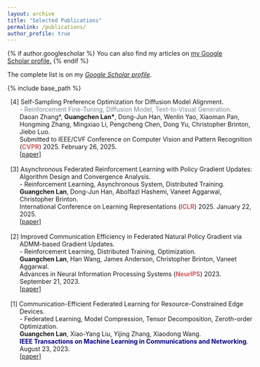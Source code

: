 ```yaml
---
layout: archive
title: "Selected Publications"
permalink: /publications/
author_profile: true
---
```


{% if author.googlescholar %}
  You can also find my articles on <u><a href="{{author.googlescholar}}">my Google Scholar profile</a>.</u>
{% endif %}

The complete list is on my *[Google Scholar profile](https://scholar.google.com/citations?user=0OkYBPQAAAAJ&hl=en&authuser=1)*.

{% include base_path %}

<html>
<head>
<style>
ol {
  counter-reset: num 5;
  list-style: none;
  li::before{
  counter-increment: num -1;
  content: '['counter(num)'] ';
  }
  margin-right: -4em;
  margin-left: 2em;
  margin-bottom: 2em;
  padding-left: 0;
  text-indent: -1.5em;
}
</style>
</head>

<body>
<ol>
    <li>Self-Sampling Preference Optimization for Diffusion Model Alignment. <br />
        <font color="#778899">- Reinforcement Fine-Tuning, Diffusion Model, Text-to-Visual Generation.</font> <br />
        Daoan Zhang*, <strong>Guangchen Lan*</strong>, Dong-Jun Han, Wenlin Yao, Xiaoman Pan, Hongming Zhang, Mingxiao Li, Pengcheng Chen, Dong Yu, Christopher Brinton, Jiebo Luo. <br />
        Submitted to IEEE/CVF Conference on Computer Vision and Pattern Recognition (<font color="#CD5C5C"><strong>CVPR</strong></font>) 2025. February 26, 2025. <br />
        <a href="https://huggingface.co/papers/2410.05255">[paper]</a>
    </li>
    <br />
    <li>Asynchronous Federated Reinforcement Learning with Policy Gradient Updates: Algorithm Design and Convergence Analysis. <br />
        - Reinforcement Learning, Asynchronous System, Distributed Training. <br />
        <strong>Guangchen Lan</strong>, Dong-Jun Han, Abolfazl Hashemi, Vaneet Aggarwal, Christopher Brinton. <br />
        International Conference on Learning Representations (<font color="#CD5C5C"><strong>ICLR</strong></font>) 2025. January 22, 2025. <br />
        <a href="https://arxiv.org/abs/2404.08003">[paper]</a>
    </li>
    <br />
    <li>Improved Communication Efficiency in Federated Natural Policy Gradient via ADMM-based Gradient Updates. <br />
        - Reinforcement Learning, Distributed Training, Optimization. <br />
        <strong>Guangchen Lan</strong>, Han Wang, James Anderson, Christopher Brinton, Vaneet Aggarwal. <br />
        Advances in Neural Information Processing Systems (<font color="#CD5C5C"><strong>NeurIPS</strong></font>) 2023. September 21, 2023. <br />
        <a href="https://proceedings.neurips.cc/paper_files/paper/2023/hash/bc6a1f968f8b1dae3e880f3f723d7d46-Abstract-Conference.html">[paper]</a>
    </li>
    <br />
    <li>Communication-Efficient Federated Learning for Resource-Constrained Edge Devices. <br />
        - Federated Learning, Model Compression, Tensor Decomposition, Zeroth-order Optimization. <br />
        <strong>Guangchen Lan</strong>, Xiao-Yang Liu, Yijing Zhang, Xiaodong Wang. <br />
        <font color="#000080"><strong>IEEE Transactions on Machine Learning in Communications and Networking</strong></font>. August 23, 2023. <br />
        <a href="https://ieeexplore.ieee.org/abstract/document/10233897">[paper]</a>
    </li>
</ol>
</body>
</html>
